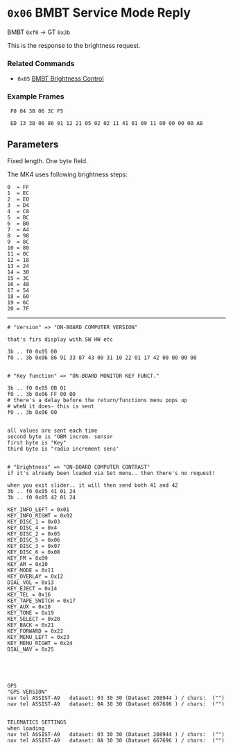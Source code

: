 # `0x06` BMBT Service Mode Reply

BMBT `0xf0` → GT `0x3b`

This is the response to the brightness request.

### Related Commands

- `0x05` [BMBT Brightness Control](05.md)

### Example Frames

     F0 04 3B 06 3C F5
     
     ED 13 3B 06 86 91 12 21 05 02 02 11 41 01 09 11 00 00 00 00 AB


## Parameters

Fixed length. One byte field.

The MK4 uses following brightness steps:

    0  = FF
    1  = EC
    2  = E0
    3  = D4
    4  = C8
    5  = BC
    6  = B0
    7  = A4
    8  = 98
    9  = 8C
    10 = 80
    11 = 0C
    12 = 18
    13 = 24
    14 = 30
    15 = 3C
    16 = 48
    17 = 54
    18 = 60
    19 = 6C
    20 = 7F

---
    
    # "Version" => "ON-BOARD COMPUTER VERSION"
    
    that's firs display with SW HW etc
    
    3b .. f0 0x05 00
    f0 .. 3b 0x06 86 91 33 87 43 00 31 10 22 01 17 42 00 00 00 00
    
    
    # "Key function" => "ON-BOARD MONITOR KEY FUNCT."
    
    3b .. f0 0x05 0B 01
    f0 .. 3b 0x06 FF 00 00
    # there's a delay before the return/functions menu pops up
    # wheN it does- this is sent
    f0 .. 3b 0x06 00
    
    
    all values are sent each time
    second byte is "OBM increm. sensor
    first byte is "Key"
    third byte is "radio increment sens'
    
    
    # "Brightness" => "ON-BOARD COMPUTER CONTRAST"
    if it's already been loaded via Set menu.. then there's no request!
    
    when you exit slider.. it will then send both 41 and 42
    3b .. f0 0x05 41 01 24
    3b .. f0 0x05 42 01 24
    
    KEY_INFO_LEFT = 0x01
    KEY_INFO_RIGHT = 0x02
    KEY_DISC_1 = 0x03
    KEY_DISC_4 = 0x4
    KEY_DISC_2 = 0x05
    KEY_DISC_5 = 0x06
    KEY_DISC_3 = 0x07
    KEY_DISC_6 = 0x08
    KEY_FM = 0x09
    KEY_AM = 0x10
    KEY_MODE = 0x11
    KEY_OVERLAY = 0x12
    DIAL_VOL = 0x13
    KEY_EJECT = 0x14
    KEY_TEL = 0x16
    KEY_TAPE_SWITCH = 0x17
    KEY_AUX = 0x18
    KEY_TONE = 0x19
    KEY_SELECT = 0x20
    KEY_BACK = 0x21
    KEY_FORWARD = 0x22
    KEY_MENU_LEFT = 0x23
    KEY_MENU_RIGHT = 0x24
    DIAL_NAV = 0x25
    
    
    
    
    
    GPS
    "GPS VERSION"
    nav	tel	ASSIST-A9 	dataset: 03 30 30 (Dataset 208944 ) / chars:  ("")
    nav	tel	ASSIST-A9 	dataset: 0A 30 30 (Dataset 667696 ) / chars:  ("")
    
    
    TELEMATICS SETTINGS
    when loading
    nav	tel	ASSIST-A9 	dataset: 03 30 30 (Dataset 208944 ) / chars:  ("")
    nav	tel	ASSIST-A9 	dataset: 0A 30 30 (Dataset 667696 ) / chars:  ("")    
        